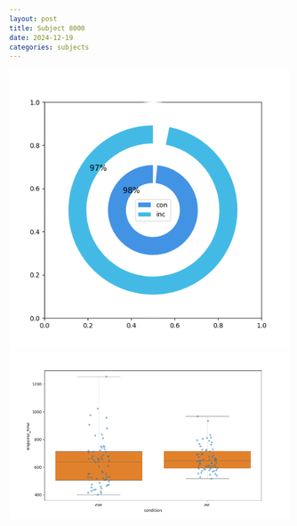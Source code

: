 ```yaml
---
layout: post
title: Subject 8000
date: 2024-12-19
categories: subjects
---
```


![](data/8000/run-23/8000_accuracy_by_condition.png)
![](data/8000/run-23/8000_rt.png)
